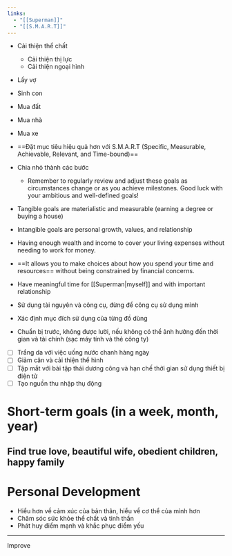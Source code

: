 ```yaml
---
links:
  - "[[Superman]]"
  - "[[S.M.A.R.T]]"
---
```








- Cải thiện thể chất
	- Cải thiện thị lực
	- Cải thiện ngoại hình
- Lấy vợ
- Sinh con
- Mua đất
- Mua nhà
- Mua xe



















- ==Đặt mục tiêu hiệu quả hơn với S.M.A.R.T (Specific, Measurable, Achievable, Relevant, and Time-bound)==
- Chia nhỏ thành các bước
	- Remember to regularly review and adjust these goals as circumstances change or as you achieve milestones. Good luck with your ambitious and well-defined goals!
- Tangible goals are materialistic and measurable  (earning a degree or buying a house)
- Intangible goals are personal growth, values, and relationship

- Having enough wealth and income to cover your living expenses without needing to work for money.
- ==It allows you to make choices about how you spend your time and resources== without being constrained by financial concerns. 

- Have meaningful time for [[Superman|myself]] and with important relationship
- Sử dụng tài nguyên và công cụ, đừng để công cụ sử dụng mình
- Xác định mục đích sử dụng của từng đồ dùng

- Chuẩn bị trước, không được lười, nếu không có thể ảnh hưởng đến thời gian và tài chính (sạc máy tính và thẻ công ty)

- [ ] Trắng da với việc uống nước chanh hàng ngày
- [ ] Giảm cân và cải thiện thể hình
- [ ] Tập mắt với bài tập thái dương công và hạn chế thời gian sử dụng thiết bị điện tử
- [ ] Tạo nguồn thu nhập thụ động

# Short-term goals (in a week, month, year)




## Find true love, beautiful wife, obedient children, happy family

# Personal Development

- Hiểu hơn về cảm xúc của bản thân, hiểu về cơ thể của mình hơn
- Chăm sóc sức khỏe thể chất và tinh thần
- Phát huy điểm mạnh và khắc phục điểm yếu

---

Improve 